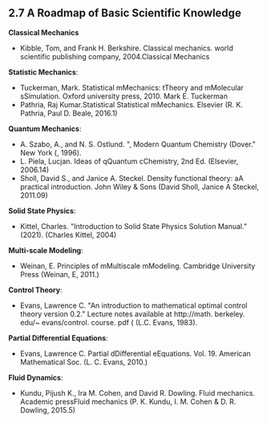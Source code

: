 ## 2.7 A Roadmap of Basic Scientific Knowledge

**Classical Mechanics**
- Kibble, Tom, and Frank H. Berkshire. Classical mechanics. world scientific publishing company, 2004.Classical Mechanics

**Statistic Mechanics**: 
- Tuckerman, Mark. Statistical mMechanics: tTheory and mMolecular sSimulation. Oxford university press, 2010. Mark E. Tuckerman 
- Pathria, Raj Kumar.Statistical Statistical mMechanics. Elsevier (R. K. Pathria, Paul D. Beale, 2016.1)

**Quantum Mechanics**: 
- A. Szabo, A., and N. S. Ostlund. ", Modern Quantum Chemistry (Dover." New York (, 1996).
- L. Piela, Lucjan. Ideas of qQuantum cChemistry, 2nd Ed. (Elsevier, 2006.14)
- Sholl, David S., and Janice A. Steckel. Density functional theory: aA practical introduction. John Wiley & Sons (David Sholl, Janice A Steckel, 2011.09)

**Solid State Physics**: 
- Kittel, Charles. "Introduction to Solid State Physics Solution Manual." (2021). (Charles Kittel, 2004)

**Multi-scale Modeling**:
- Weinan, E. Principles of mMultiscale mModeling. Cambridge University Press (Weinan, E, 2011.)

**Control Theory**: 
- Evans, Lawrence C. "An introduction to mathematical optimal control theory version 0.2." Lecture notes available at http://math. berkeley. edu/~ evans/control. course. pdf ( (L.C. Evans, 1983).

**Partial Differential Equations**: 
- Evans, Lawrence C. Partial dDifferential eEquations. Vol. 19. American Mathematical Soc. (L. C. Evans, 2010.) 

**Fluid Dynamics**: 
- Kundu, Pijush K., Ira M. Cohen, and David R. Dowling. Fluid mechanics. Academic pressFluid mechanics (P. K. Kundu, I. M. Cohen \& D. R. Dowling, 2015.5)